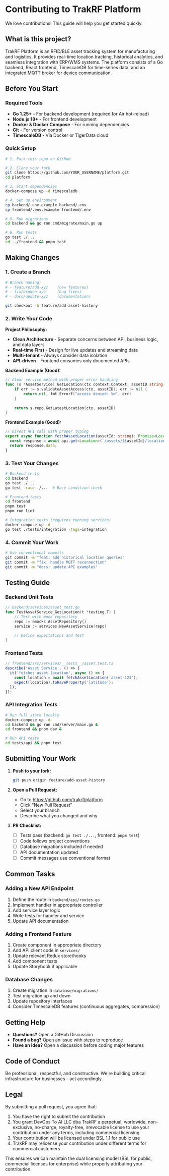 # Contributing to TrakRF Platform

We love contributions! This guide will help you get started quickly.

## What is this project?

TrakRF Platform is an RFID/BLE asset tracking system for manufacturing and logistics. It provides real-time location tracking, historical analytics, and seamless integration with ERP/WMS systems. The platform consists of a Go backend, React frontend, TimescaleDB for time-series data, and an integrated MQTT broker for device communication.

## Before You Start

### Required Tools
- **Go 1.25+** - For backend development (required for Air hot-reload)
- **Node.js 18+** - For frontend development
- **Docker & Docker Compose** - For running dependencies
- **Git** - For version control
- **TimescaleDB** - Via Docker or TigerData cloud

### Quick Setup
```bash
# 1. Fork this repo on GitHub

# 2. Clone your fork
git clone https://github.com/YOUR_USERNAME/platform.git
cd platform

# 3. Start dependencies
docker-compose up -d timescaledb

# 4. Set up environment
cp backend/.env.example backend/.env
cp frontend/.env.example frontend/.env

# 5. Run migrations
cd backend && go run cmd/migrate/main.go up

# 6. Run tests
go test ./...
cd ../frontend && pnpm test
```

## Making Changes

### 1. Create a Branch
```bash
# Branch naming:
# - feature/add-xyz    (new features)
# - fix/broken-xyz     (bug fixes)
# - docs/update-xyz    (documentation)

git checkout -b feature/add-asset-history
```

### 2. Write Your Code

**Project Philosophy:**
- **Clean Architecture** - Separate concerns between API, business logic, and data layers
- **Real-time First** - Design for live updates and streaming data
- **Multi-tenant** - Always consider data isolation
- **API-driven** - Frontend consumes only documented APIs

**Backend Example (Good):**
```go
// Clear service method with proper error handling
func (s *AssetService) GetLocation(ctx context.Context, assetID string) (*Location, error) {
    if err := s.validateAssetAccess(ctx, assetID); err != nil {
        return nil, fmt.Errorf("access denied: %w", err)
    }
    
    return s.repo.GetLatestLocation(ctx, assetID)
}
```

**Frontend Example (Good):**
```typescript
// Direct API call with proper typing
export async function fetchAssetLocation(assetId: string): Promise<Location> {
  const response = await api.get<Location>(`/assets/${assetId}/location`);
  return response.data;
}
```

### 3. Test Your Changes
```bash
# Backend tests
cd backend
go test ./...
go test -race ./...  # Race condition check

# Frontend tests
cd frontend
pnpm test
pnpm run lint

# Integration tests (requires running services)
docker-compose up -d
go test ./tests/integration -tags=integration
```

### 4. Commit Your Work
```bash
# Use conventional commits
git commit -m "feat: add historical location queries"
git commit -m "fix: handle MQTT reconnection"
git commit -m "docs: update API examples"
```

## Testing Guide

### Backend Unit Tests
```go
// backend/services/asset_test.go
func TestAssetService_GetLocation(t *testing.T) {
    // Test with mock repository
    repo := &mocks.AssetRepository{}
    service := services.NewAssetService(repo)
    
    // Define expectations and test
}
```

### Frontend Tests
```typescript
// frontend/src/services/__tests__/asset.test.ts
describe('Asset Service', () => {
  it('fetches asset location', async () => {
    const location = await fetchAssetLocation('asset-123');
    expect(location).toHaveProperty('latitude');
  });
});
```

### API Integration Tests
```bash
# Run full stack locally
docker-compose up -d
cd backend && go run cmd/server/main.go &
cd frontend && pnpm dev &

# Run API tests
cd tests/api && pnpm test
```

## Submitting Your Work

1. **Push to your fork:**
   ```bash
   git push origin feature/add-asset-history
   ```

2. **Open a Pull Request:**
    - Go to https://github.com/trakrf/platform
    - Click "New Pull Request"
    - Select your branch
    - Describe what you changed and why

3. **PR Checklist:**
    - [ ] Tests pass (backend: `go test ./...`, frontend: `pnpm test`)
    - [ ] Code follows project conventions
    - [ ] Database migrations included if needed
    - [ ] API documentation updated
    - [ ] Commit messages use conventional format

## Common Tasks

### Adding a New API Endpoint
1. Define the route in `backend/api/routes.go`
2. Implement handler in appropriate controller
3. Add service layer logic
4. Write tests for handler and service
5. Update API documentation

### Adding a Frontend Feature
1. Create component in appropriate directory
2. Add API client code in `services/`
3. Update relevant Redux store/hooks
4. Add component tests
5. Update Storybook if applicable

### Database Changes
1. Create migration in `database/migrations/`
2. Test migration up and down
3. Update repository interfaces
4. Consider TimescaleDB features (continuous aggregates, compression)

## Getting Help

- **Questions?** Open a GitHub Discussion
- **Found a bug?** Open an issue with steps to reproduce
- **Have an idea?** Open a discussion before coding major features

## Code of Conduct

Be professional, respectful, and constructive. We're building critical infrastructure for businesses - act accordingly.

## Legal

By submitting a pull request, you agree that:

1. You have the right to submit the contribution
2. You grant DevOps To AI LLC dba TrakRF a perpetual, worldwide, non-exclusive,
   no-charge, royalty-free, irrevocable license to use your
   contribution under any terms, including commercial licensing
3. Your contribution will be licensed under BSL 1.1 for public use
4. TrakRF may relicense your contribution under different
   terms for commercial customers

This ensures we can maintain the dual licensing model (BSL for public,
commercial licenses for enterprise) while properly attributing your
contribution.
